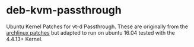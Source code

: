 # deb-kvm-passthrough
Ubuntu Kernel Patches for vt-d Passthrough. These are originally from the
[archlinux patches](https://github.com/zman0900/linux-vfio-aur) but adapted to
run on ubuntu 16.04 tested with the 4.4.13+ Kernel.
